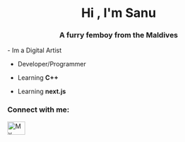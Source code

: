 
<h1 align="center">Hi , I'm Sanu</h1>
<h3 align="center">A furry femboy from the Maldives</h3>
- Im a Digital Artist

- Developer/Programmer

- Learning **C++**

- Learning **next.js**

<h3 align="left">Connect with me:</h3>
<p align="left">
<a href="https://www.youtube.com/@narpyCLIPS" target="blank"><img align="center" src="https://raw.githubusercontent.com/rahuldkjain/github-profile-readme-generator/master/src/images/icons/Social/youtube.svg" alt="My YouTube :3" height="30" width="40" /></a>
</p>